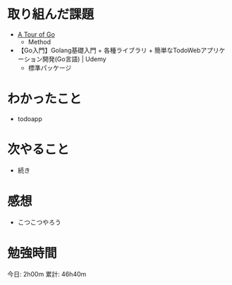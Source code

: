 # 取り組んだ課題

- [A Tour of Go](https://go-tour-jp.appspot.com/welcome/1)
  - Method  
- 【Go入門】Golang基礎入門 + 各種ライブラリ + 簡単なTodoWebアプリケーション開発(Go言語) | Udemy
  - 標準パッケージ


# わかったこと

- todoapp

# 次やること

- 続き

# 感想

- こつこつやろう



# 勉強時間

今日: 2h00m
累計: 46h40m
